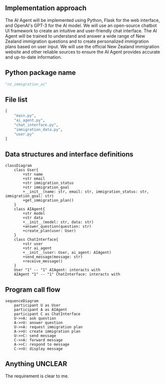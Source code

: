 ## Implementation approach
The AI Agent will be implemented using Python, Flask for the web interface, and OpenAI's GPT-3 for the AI model. We will use an open-source chatbot UI framework to create an intuitive and user-friendly chat interface. The AI Agent will be trained to understand and answer a wide range of New Zealand immigration questions and to create personalized immigration plans based on user input. We will use the official New Zealand immigration website and other reliable sources to ensure the AI Agent provides accurate and up-to-date information.

## Python package name
```python
"nz_immigration_ai"
```

## File list
```python
[
    "main.py",
    "ai_agent.py",
    "chat_interface.py",
    "immigration_data.py",
    "user.py"
]
```

## Data structures and interface definitions
```mermaid
classDiagram
    class User{
        +str name
        +str email
        +str immigration_status
        +str immigration_goal
        +__init__(name: str, email: str, immigration_status: str, immigration_goal: str)
        +get_immigration_plan()
    }
    class AIAgent{
        +str model
        +str data
        +__init__(model: str, data: str)
        +answer_question(question: str)
        +create_plan(user: User)
    }
    class ChatInterface{
        +str user
        +str ai_agent
        +__init__(user: User, ai_agent: AIAgent)
        +send_message(message: str)
        +receive_message()
    }
    User "1" -- "1" AIAgent: interacts with
    AIAgent "1" -- "1" ChatInterface: interacts with
```

## Program call flow
```mermaid
sequenceDiagram
    participant U as User
    participant A as AIAgent
    participant C as ChatInterface
    U->>A: ask question
    A->>U: answer question
    U->>A: request immigration plan
    A->>U: create immigration plan
    U->>C: send message
    C->>A: forward message
    A->>C: respond to message
    C->>U: display message
```

## Anything UNCLEAR
The requirement is clear to me.